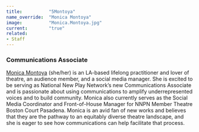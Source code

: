```yaml
---
title:          "5Montoya"
name_override:  "Monica Montoya"
image:          "Monica.Montoya.jpg"
current:        "true"
related:
- Staff
---
```


### Communications Associate

[Monica Montoya](https://newplayexchange.org/users/60751/monica-montoya) (she/her) is an LA-based lifelong practitioner and lover of theatre, an audience member, and a social media manager. She is excited to be serving as National New Play Network’s new Communications Associate and is passionate about using communications to amplify underrepresented voices and to build community. Monica also currently serves as the Social Media Coordinator and Front-of-House Manager for NNPN Member Theatre Boston Court Pasadena. Monica is an avid fan of new works and believes that they are the pathway to an equitably diverse theatre landscape, and she is eager to see how communications can help facilitate that process.
